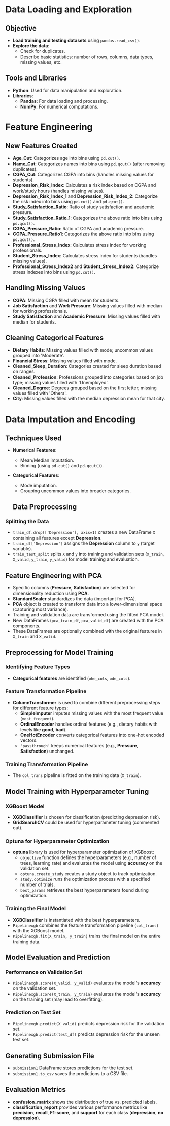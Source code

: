 # Data Loading and Exploration

## Objective

- **Load training and testing datasets** using `pandas.read_csv()`.
- **Explore the data**:
  - Check for duplicates.
  - Describe basic statistics: number of rows, columns, data types, missing values, etc.

## Tools and Libraries

- **Python**: Used for data manipulation and exploration.
- **Libraries**:
  - **Pandas**: For data loading and processing.
  - **NumPy**: For numerical computations.

# Feature Engineering

## New Features Created

- **Age_Cut**: Categorizes age into bins using `pd.cut()`.
- **Name_Cut**: Categorizes names into bins using `pd.qcut()` (after removing duplicates).
- **CGPA_Cut**: Categorizes CGPA into bins (handles missing values for students).
- **Depression_Risk_Index**: Calculates a risk index based on CGPA and work/study hours (handles missing values).
- **Depression_Risk_Index_1** and **Depression_Risk_Index_2**: Categorize the risk index into bins using `pd.cut()` and `pd.qcut()`.
- **Study_Satisfaction_Ratio**: Ratio of study satisfaction and academic pressure.
- **Study_Satisfaction_Ratio_1**: Categorizes the above ratio into bins using `pd.qcut()`.
- **CGPA_Pressure_Ratio**: Ratio of CGPA and academic pressure.
- **CGPA_Pressure_Ratio1**: Categorizes the above ratio into bins using `pd.qcut()`.
- **Professional_Stress_Index**: Calculates stress index for working professionals.
- **Student_Stress_Index**: Calculates stress index for students (handles missing values).
- **Professional_Stress_Index2** and **Student_Stress_Index2**: Categorize stress indexes into bins using `pd.cut()`.

## Handling Missing Values

- **CGPA**: Missing CGPA filled with mean for students.
- **Job Satisfaction** and **Work Pressure**: Missing values filled with median for working professionals.
- **Study Satisfaction** and **Academic Pressure**: Missing values filled with median for students.

## Cleaning Categorical Features

- **Dietary Habits**: Missing values filled with mode; uncommon values grouped into 'Moderate'.
- **Financial Stress**: Missing values filled with mode.
- **Cleaned_Sleep_Duration**: Categories created for sleep duration based on ranges.
- **Cleaned_Profession**: Professions grouped into categories based on job type; missing values filled with 'Unemployed'.
- **Cleaned_Degree**: Degrees grouped based on the first letter; missing values filled with 'Others'.
- **City**: Missing values filled with the median depression mean for that city.

# Data Imputation and Encoding

## Techniques Used

- **Numerical Features**:
  - Mean/Median imputation.
  - Binning (using `pd.cut()` and `pd.qcut()`).
- **Categorical Features**:
  - Mode imputation.
  - Grouping uncommon values into broader categories.

  ## Data Preprocessing

### Splitting the Data
- `train_df.drop(['Depression'], axis=1)` creates a new DataFrame `X` containing all features except **Depression**.
- `train_df['Depression']` assigns the **Depression** column to `y` (target variable).
- `train_test_split` splits `X` and `y` into training and validation sets (`X_train`, `X_valid`, `y_train`, `y_valid`) for model training and evaluation.

## Feature Engineering with PCA
- Specific columns (**Pressure**, **Satisfaction**) are selected for dimensionality reduction using **PCA**.
- **StandardScaler** standardizes the data (important for PCA).
- **PCA** object is created to transform data into a lower-dimensional space (capturing most variance).
- Training and validation data are transformed using the fitted PCA model.
- New DataFrames (`pca_train_df`, `pca_valid_df`) are created with the PCA components.
- These DataFrames are optionally combined with the original features in `X_train` and `X_valid`.

## Preprocessing for Model Training

### Identifying Feature Types
- **Categorical features** are identified (`ohe_cols`, `ode_cols`).

### Feature Transformation Pipeline
- **ColumnTransformer** is used to combine different preprocessing steps for different feature types:
  - **SimpleImputer** imputes missing values with the most frequent value (`most_frequent`).
  - **OrdinalEncoder** handles ordinal features (e.g., dietary habits with levels like **good**, **bad**).
  - **OneHotEncoder** converts categorical features into one-hot encoded vectors.
  - `'passthrough'` keeps numerical features (e.g., **Pressure**, **Satisfaction**) unchanged.

### Training Transformation Pipeline
- The `col_trans` pipeline is fitted on the training data (`X_train`).

## Model Training with Hyperparameter Tuning

### XGBoost Model
- **XGBClassifier** is chosen for classification (predicting depression risk).
- **GridSearchCV** could be used for hyperparameter tuning (commented out).

### Optuna for Hyperparameter Optimization
- **optuna** library is used for hyperparameter optimization of XGBoost:
  - `objective` function defines the hyperparameters (e.g., number of trees, learning rate) and evaluates the model using **accuracy** on the validation set.
  - `optuna.create_study` creates a study object to track optimization.
  - `study.optimize` runs the optimization process with a specified number of trials.
  - `best_params` retrieves the best hyperparameters found during optimization.

### Training the Final Model
- **XGBClassifier** is instantiated with the best hyperparameters.
- `Pipelinexgb` combines the feature transformation pipeline (`col_trans`) with the XGBoost model.
- `Pipelinexgb.fit(X_train, y_train)` trains the final model on the entire training data.

## Model Evaluation and Prediction

### Performance on Validation Set
- `Pipelinexgb.score(X_valid, y_valid)` evaluates the model's **accuracy** on the validation set.
- `Pipelinexgb.score(X_train, y_train)` evaluates the model's **accuracy** on the training set (may lead to overfitting).

### Prediction on Test Set
- `Pipelinexgb.predict(X_valid)` predicts depression risk for the validation set.
- `Pipelinexgb.predict(test_df)` predicts depression risk for the unseen test set.

## Generating Submission File
- `submission1` DataFrame stores predictions for the test set.
- `submission1.to_csv` saves the predictions to a CSV file.

## Evaluation Metrics
- **confusion_matrix** shows the distribution of true vs. predicted labels.
- **classification_report** provides various performance metrics like **precision**, **recall**, **F1-score**, and **support** for each class (**depression**, **no depression**).


